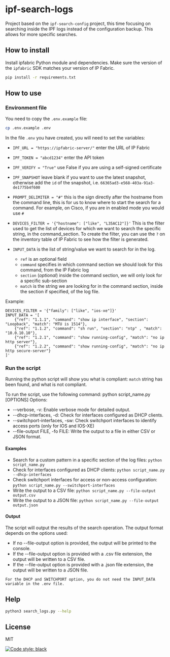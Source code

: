# ipf-search-logs

Project based on the `ipf-search-config` project, this time focusing on searching inside the IPF logs instead of the configuration backup. This allows for more specific searches.

## How to install

Install ipfabric Python module and dependencies. Make sure the version of the `ipfabric` SDK matches your version of IP Fabric.

```sh
pip install -r requirements.txt
```

## How to use

### Environment file

You need to copy the `.env.example` file:

```zsh
cp .env.example .env
```

In the file `.env` you have created, you will need to set the variables:

* `IPF_URL = "https://ipfabric-server/"` enter the URL of IP Fabric
* `IPF_TOKEN = "abcd1234"` enter the API token
* `IPF_VERIFY = "True"` use False if you are using a self-signed certificate
* `IPF_SNAPSHOT` leave blank if you want to use the latest snapshot, otherwise add the `id` of the snapshot, i.e. `66365ad3-e568-403a-91a3-de1775b4f600`
* `PROMPT_DELIMITER = "#"` this is the sign directly after the hostname from the command line, this is for us to know where to start the search for a command. For example, on Cisco, if you are in enabled mode you would use `#`
* `DEVICES_FILTER = '{"hostname": ["like", "L35AC12"]}'` This is the filter used to get the list of devices for which we want to search the specific string, in the command_section. To create the filter, you can use the `?` on the inventory table of IP Fabric to see how the filter is generated.

* `INPUT_DATA` is the list of string/value we want to search for in the log.
  * `ref` is an optional field
  * `command` specifies in which command section we should look for this command, from the IP Fabric log
  * `section` (*optional*) inside the command section, we will only look for a specific sub-section
  * `match` is the string we are looking for in the command section, inside the section if specified, of the log file.

Example:

```text
DEVICES_FILTER = '{"family": ["like", "ios-xe"]}'
INPUT_DATA = '[
    {"ref": "1.1.1", "command": "show ip interface", "section": "Loopback", "match": "MTU is 1514"},
    {"ref": "1.1.2", "command": "sh run", "section": "ntp" , "match": "10.0.10.10"},
    {"ref": "1.2.1", "command": "show running-config", "match": "no ip http server"},
    {"ref": "1.2.2", "command": "show running-config", "match": "no ip http secure-server"}
]'
```

### Run the script

Running the python script will show you what is compliant: `match` string has been found, and what is not compliant.

To run the script, use the following command:
python script_name.py [OPTIONS]
Options:

* --verbose, -v: Enable verbose mode for detailed output.
* --dhcp-interfaces, -d: Check for interfaces configured as DHCP clients.
* --switchport-interfaces, -sw: Check switchport interfaces to identify access ports (only for IOS and IOS-XE)
* --file-output FILE, -fo FILE: Write the output to a file in either CSV or JSON format.

#### Examples

* Search for a custom pattern in a specific section of the log files:
`python script_name.py`
* Check for interfaces configured as DHCP clients:
`python script_name.py --dhcp-interfaces`
* Check switchport interfaces for access or non-access configuration:
`python script_name.py --switchport-interfaces`
* Write the output to a CSV file:
`python script_name.py --file-output output.csv`
* Write the output to a JSON file:
`python script_name.py --file-output output.json`

#### Output

The script will output the results of the search operation. The output format depends on the options used:

* If no --file-output option is provided, the output will be printed to the console.
* If the --file-output option is provided with a .csv file extension, the output will be written to a CSV file.
* If the --file-output option is provided with a .json file extension, the output will be written to a JSON file.


```note
For the DHCP and SWITCHPORT option, you do not need the INPUT_DATA variable in the .env file.
```

## Help

```zsh
python3 search_logs.py --help
```

## License

MIT

[![Code style: black](https://img.shields.io/badge/code%20style-black-000000.svg)](https://github.com/psf/black)

[//]: # (These are reference links used in the body of this note and get stripped out when the markdown processor does its job.)
